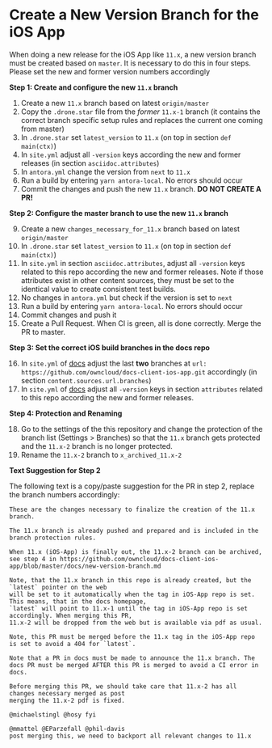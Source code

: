 # Create a New Version Branch for the iOS App

When doing a new release for the iOS App like `11.x`, a new version branch must be created based on `master`. It is necessary to do this in four steps. Please set the new and former version numbers accordingly

**Step 1: Create and configure the new `11.x` branch**

1.  Create a new `11.x` branch based on latest `origin/master`
2.  Copy the `.drone.star` file from the _former_ `11.x-1` branch
    (it contains the correct branch specific setup rules and replaces the current one coming from master)
3.  In `.drone.star` set `latest_version` to `11.x` (on top in section `def main(ctx)`)
4.  In `site.yml` adjust all `-version` keys according the new and former releases
    (in section `asciidoc.attributes`)
5.  In `antora.yml` change the version from `next` to `11.x`
6.  Run a build by entering `yarn antora-local`. No errors should occur
7.  Commit the changes and push the new `11.x` branch. **DO NOT CREATE A PR!**

**Step 2: Configure the master branch to use the new `11.x` branch**

9.  Create a new `changes_necessary_for_11.x` branch based on latest `origin/master`
10.  In `.drone.star` set `latest_version` to `11.x` (on top in section `def main(ctx)`)
11. In `site.yml` in section `asciidoc.attributes`, adjust all `-version` keys related to this repo according the new and former releases. Note if those attributes exist in other content sources, they must be set to the identical value to create consistent test builds.
12. No changes in `antora.yml` but check if the version is set to `next`
13. Run a build by entering `yarn antora-local`. No errors should occur
14. Commit changes and push it
15. Create a Pull Request. When CI is green, all is done correctly. Merge the PR to master.

**Step 3: Set the correct iOS build branches in the docs repo**

16. In `site.yml` of [docs](https://github.com/owncloud/docs/blob/master/site.yml) adjust the last **two** branches at `url: https://github.com/owncloud/docs-client-ios-app.git` accordingly
    (in section `content.sources.url.branches`)
17. In `site.yml` of [docs](https://github.com/owncloud/docs/blob/master/site.yml) adjust all `-version` keys in section `attributes` related to this repo according the new and former releases.

**Step 4: Protection and Renaming**

18. Go to the settings of the this repository and change the protection of the branch list (Settings > Branches) so that the `11.x` branch gets protected and the `11.x-2` branch is no longer protected.
19. Rename the `11.x-2` branch to `x_archived_11.x-2`

**Text Suggestion for Step 2**

The following text is a copy/paste suggestion for the PR in step 2, replace the branch numbers accordingly:
```
These are the changes necessary to finalize the creation of the 11.x branch.

The 11.x branch is already pushed and prepared and is included in the branch protection rules.

When 11.x (iOS-App) is finally out, the 11.x-2 branch can be archived,
see step 4 in https://github.com/owncloud/docs-client-ios-app/blob/master/docs/new-version-branch.md

Note, that the 11.x branch in this repo is already created, but the `latest` pointer on the web
will be set to it automatically when the tag in iOS-App repo is set. This means, that in the docs homepage,
`latest` will point to 11.x-1 until the tag in iOS-App repo is set accordingly. When merging this PR,
11.x-2 will be dropped from the web but is available via pdf as usual.

Note, this PR must be merged before the 11.x tag in the iOS-App repo is set to avoid a 404 for `latest`.

Note that a PR in docs must be made to announce the 11.x branch. The docs PR must be merged AFTER this PR is merged to avoid a CI error in docs.

Before merging this PR, we should take care that 11.x-2 has all changes necessary merged as post
merging the 11.x-2 pdf is fixed.

@michaelstingl @hosy fyi

@mmattel @EParzefall @phil-davis
post merging this, we need to backport all relevant changes to 11.x
```
